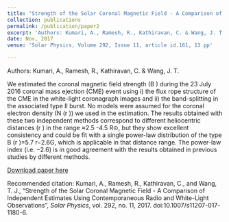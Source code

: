 ```yaml
---
title: "Strength of the Solar Coronal Magnetic Field - A Comparison of Independent Estimates Using Contemporaneous Radio and White-Light Observations "
collection: publications
permalink: /publication/paper2
excerpt: 'Authors: Kumari, A., Ramesh, R., Kathiravan, C. & Wang, J. T.'
date: Nov, 2017
venue: 'Solar Physics, Volume 292, Issue 11, article id.161, 13 pp'

---
```


Authors: Kumari, A., Ramesh, R., Kathiravan, C. & Wang, J. T.

We estimated the coronal magnetic field strength (B ) during the 23 July 2016 coronal mass ejection (CME) event using i) the flux rope structure of the CME in the white-light coronagraph images and ii) the band-splitting in the associated type II burst. No models were assumed for the coronal electron density (N (r )) we used in the estimation. The results obtained with these two independent methods correspond to different heliocentric distances (r ) in the range ≈2.5 -4.5 R⊙, but they show excellent consistency and could be fit with a single power-law distribution of the type B (r )=5.7 r−2.6G, which is applicable in that distance range. The power-law index (i.e. −2.6) is in good agreement with the results obtained in previous studies by different methods.

[Download paper here](http://anshusolar.github.io/files/paper2.pdf)

Recommended citation: Kumari, A., Ramesh, R., Kathiravan, C., and Wang, T. J., “Strength of the Solar Coronal Magnetic Field - A Comparison of Independent Estimates Using Contemporaneous Radio and White-Light Observations”, <i>Solar Physics</i>, vol. 292, no. 11, 2017. doi:10.1007/s11207-017-1180-6.